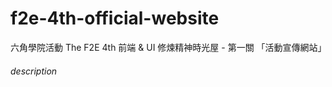 # f2e-4th-official-website
六角學院活動 The F2E 4th 前端 &amp; UI 修煉精神時光屋 - 第一關 「活動宣傳網站」

###### description

